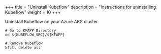 +++
title = "Uninstall Kubeflow"
description = "Instructions for uninstalling Kubeflow"
weight = 10
+++

Uninstall Kubeflow on your Azure AKS cluster.

```
# Go to KFAPP Directory
cd ${KUBEFLOW_SRC}/${KFAPP}

# Remove Kubeflow
kfctl delete all
```